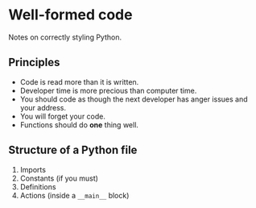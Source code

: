 # Well-formed code

Notes on correctly styling Python.

## Principles

- Code is read more than it is written.
- Developer time is more precious than computer time.
- You should code as though the next developer has anger issues and your address.
- You will forget your code.
- Functions should do **one** thing well.

## Structure of a Python file

1. Imports
2. Constants (if you must)
3. Definitions
4. Actions (inside a `__main__` block)
